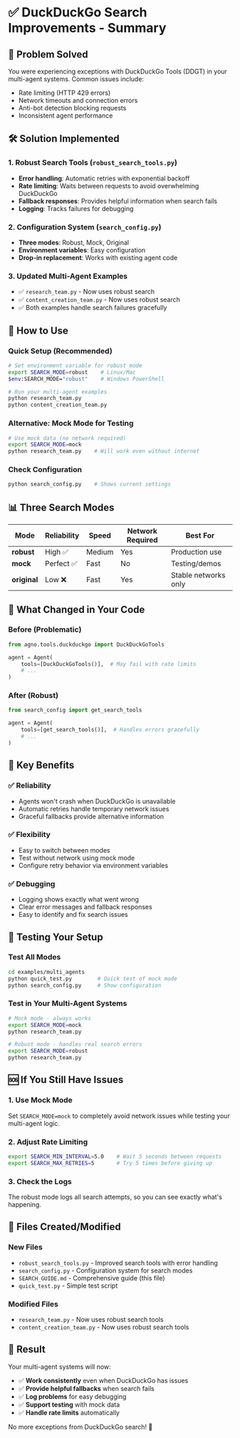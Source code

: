 # ✅ DuckDuckGo Search Improvements - Summary

## 🎯 Problem Solved
You were experiencing exceptions with DuckDuckGo Tools (DDGT) in your multi-agent systems. Common issues include:
- Rate limiting (HTTP 429 errors)
- Network timeouts and connection errors  
- Anti-bot detection blocking requests
- Inconsistent agent performance

## 🛠️ Solution Implemented

### 1. Robust Search Tools (`robust_search_tools.py`)
- **Error handling**: Automatic retries with exponential backoff
- **Rate limiting**: Waits between requests to avoid overwhelming DuckDuckGo
- **Fallback responses**: Provides helpful information when search fails
- **Logging**: Tracks failures for debugging

### 2. Configuration System (`search_config.py`)
- **Three modes**: Robust, Mock, Original
- **Environment variables**: Easy configuration
- **Drop-in replacement**: Works with existing agent code

### 3. Updated Multi-Agent Examples
- ✅ `research_team.py` - Now uses robust search
- ✅ `content_creation_team.py` - Now uses robust search
- ✅ Both examples handle search failures gracefully

## 🚀 How to Use

### Quick Setup (Recommended)
```bash
# Set environment variable for robust mode
export SEARCH_MODE=robust    # Linux/Mac
$env:SEARCH_MODE="robust"    # Windows PowerShell

# Run your multi-agent examples
python research_team.py
python content_creation_team.py
```

### Alternative: Mock Mode for Testing
```bash
# Use mock data (no network required)
export SEARCH_MODE=mock
python research_team.py    # Will work even without internet
```

### Check Configuration
```bash
python search_config.py    # Shows current settings
```

## 📊 Three Search Modes

| Mode | Reliability | Speed | Network Required | Best For |
|------|-------------|-------|------------------|----------|
| **robust** | High ✅ | Medium | Yes | Production use |
| **mock** | Perfect ✅ | Fast | No | Testing/demos |
| **original** | Low ❌ | Fast | Yes | Stable networks only |

## 🔧 What Changed in Your Code

### Before (Problematic)
```python
from agno.tools.duckduckgo import DuckDuckGoTools

agent = Agent(
    tools=[DuckDuckGoTools()],  # May fail with rate limits
    # ...
)
```

### After (Robust)
```python
from search_config import get_search_tools

agent = Agent(
    tools=[get_search_tools()],  # Handles errors gracefully
    # ...
)
```

## 🎯 Key Benefits

### ✅ Reliability
- Agents won't crash when DuckDuckGo is unavailable
- Automatic retries handle temporary network issues
- Graceful fallbacks provide alternative information

### ✅ Flexibility  
- Easy to switch between modes
- Test without network using mock mode
- Configure retry behavior via environment variables

### ✅ Debugging
- Logging shows exactly what went wrong
- Clear error messages and fallback responses
- Easy to identify and fix search issues

## 🧪 Testing Your Setup

### Test All Modes
```bash
cd examples/multi_agents
python quick_test.py        # Quick test of mock mode
python search_config.py     # Show configuration
```

### Test in Your Multi-Agent Systems
```bash
# Mock mode - always works
export SEARCH_MODE=mock
python research_team.py

# Robust mode - handles real search errors
export SEARCH_MODE=robust  
python research_team.py
```

## 🆘 If You Still Have Issues

### 1. Use Mock Mode
Set `SEARCH_MODE=mock` to completely avoid network issues while testing your multi-agent logic.

### 2. Adjust Rate Limiting
```bash
export SEARCH_MIN_INTERVAL=5.0    # Wait 5 seconds between requests
export SEARCH_MAX_RETRIES=5       # Try 5 times before giving up
```

### 3. Check the Logs
The robust mode logs all search attempts, so you can see exactly what's happening.

## 📁 Files Created/Modified

### New Files
- `robust_search_tools.py` - Improved search tools with error handling
- `search_config.py` - Configuration system for search modes
- `SEARCH_GUIDE.md` - Comprehensive guide (this file)
- `quick_test.py` - Simple test script

### Modified Files  
- `research_team.py` - Now uses robust search tools
- `content_creation_team.py` - Now uses robust search tools

## 🎉 Result

Your multi-agent systems will now:
- ✅ **Work consistently** even when DuckDuckGo has issues
- ✅ **Provide helpful fallbacks** when search fails
- ✅ **Log problems** for easy debugging
- ✅ **Support testing** with mock data
- ✅ **Handle rate limits** automatically

No more exceptions from DuckDuckGo search! 🎯